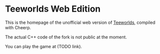 # Teeworlds Web Edition

This is the homepage of the unofficial web version of
[Teeworlds](https://www.teeworlds.com/), compiled with Cheerp.

The actual C++ code of the fork is not public at the moment.

You can play the game at (TODO link).
